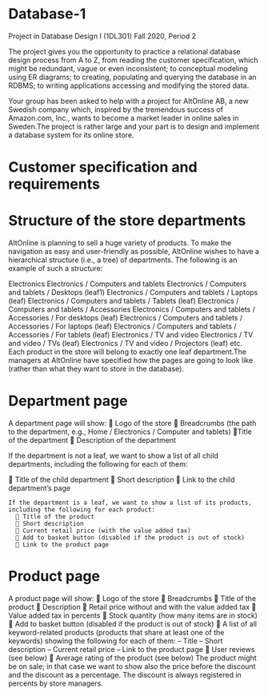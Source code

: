 # Database-1
Project in Database Design I (1DL301) Fall 2020, Period 2

The project gives you the opportunity to practice a relational database design process from A to Z, from reading the customer specification, which might be redundant, vague or even inconsistent; to conceptual modeling using ER diagrams; to creating, populating and querying the database in an RDBMS; to writing applications accessing
and modifying the stored data.

Your group has been asked to help with a project for AltOnline AB, a new Swedish company which, inspired by the tremendous success of Amazon.com, Inc., wants to become a market leader in online sales in Sweden.The project is rather large and your part is to design and implement a database system for its online store. 

# Customer specification and requirements
   # Structure of the store departments
   
AltOnline is planning to sell a huge variety of products. To make the navigation as easy and user-friendly as possible, AltOnline wishes to have a hierarchical structure (i.e., a tree) of departments. The following is an example of such a structure:

Electronics
Electronics / Computers and tablets
Electronics / Computers and tablets / Desktops (leaf1)
Electronics / Computers and tablets / Laptops (leaf)
Electronics / Computers and tablets / Tablets (leaf)
Electronics / Computers and tablets / Accessories
Electronics / Computers and tablets / Accessories / For desktops (leaf)
Electronics / Computers and tablets / Accessories / For laptops (leaf)
Electronics / Computers and tablets / Accessories / For tablets (leaf)
Electronics / TV and video
Electronics / TV and video / TVs (leaf)
Electronics / TV and video / Projectors (leaf)
etc.
Each product in the store will belong to exactly one leaf department.The managers at AltOnline have specified how the pages are going to look like (rather than what they want to store in the database).

# Department page
A department page will show:
 Logo of the store
 Breadcrumbs (the path to the department, e.g., Home / Electronics / Computer and tablets)
 Title of the department
 Description of the department

If the department is not a leaf, we want to show a list of all child departments, including the following for each of them:

 Title of the child department
 Short description
 Link to the child department’s page

    If the department is a leaf, we want to show a list of its products, including the following for each product:
       Title of the product
       Short description
       Current retail price (with the value added tax)
       Add to basket button (disabled if the product is out of stock)
       Link to the product page
# Product page
A product page will show:
 Logo of the store
 Breadcrumbs
 Title of the product
 Description
 Retail price without and with the value added tax
 Value added tax in percents
 Stock quantity (how many items are in stock)
 Add to basket button (disabled if the product is out of stock)
 A list of all keyword-related products (products that share at least one of the keywords) showing the
following for each of them:
– Title
– Short description
– Current retail price
– Link to the product page
 User reviews (see below)
 Average rating of the product (see below)
The product might be on sale; in that case we want to show also the price before the discount and the discount
as a percentage. The discount is always registered in percents by store managers.
